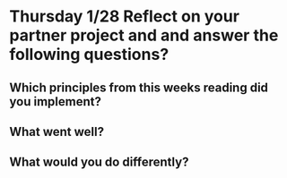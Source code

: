 # Thursday 1/28 Reflect on your partner project and and answer the following questions?


## Which principles from this weeks reading did you implement?


## What went well?


## What would you do differently? 